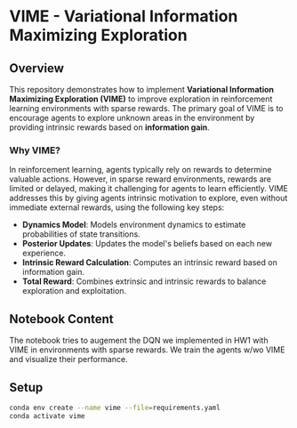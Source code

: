 # VIME - Variational Information Maximizing Exploration

## Overview

This repository demonstrates how to implement **Variational Information Maximizing Exploration (VIME)** to improve exploration in reinforcement learning environments with sparse rewards. The primary goal of VIME is to encourage agents to explore unknown areas in the environment by providing intrinsic rewards based on **information gain**.

### Why VIME?

In reinforcement learning, agents typically rely on rewards to determine valuable actions. However, in sparse reward environments, rewards are limited or delayed, making it challenging for agents to learn efficiently. VIME addresses this by giving agents intrinsic motivation to explore, even without immediate external rewards, using the following key steps:
- **Dynamics Model**: Models environment dynamics to estimate probabilities of state transitions.
- **Posterior Updates**: Updates the model's beliefs based on each new experience.
- **Intrinsic Reward Calculation**: Computes an intrinsic reward based on information gain.
- **Total Reward**: Combines extrinsic and intrinsic rewards to balance exploration and exploitation.


## Notebook Content

The notebook tries to augement the DQN we implemented in HW1 with VIME in environments with sparse rewards. We train the agents w/wo VIME and visualize their performance.

## Setup

```bash
conda env create --name vime --file=requirements.yaml
conda activate vime
```

